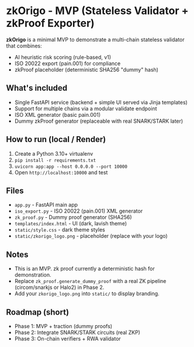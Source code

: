 # zkOrigo - MVP (Stateless Validator + zkProof Exporter)

**zkOrigo** is a minimal MVP to demonstrate a multi-chain stateless validator that combines:
- AI heuristic risk scoring (rule-based, v1)
- ISO 20022 export (pain.001) for compliance
- zkProof placeholder (deterministic SHA256 "dummy" hash)

## What's included
- Single FastAPI service (backend + simple UI served via Jinja templates)
- Support for multiple chains via a modular validate endpoint
- ISO XML generator (basic pain.001)
- Dummy zkProof generator (replaceable with real SNARK/STARK later)

## How to run (local / Render)
1. Create a Python 3.10+ virtualenv
2. `pip install -r requirements.txt`
3. `uvicorn app:app --host 0.0.0.0 --port 10000`
4. Open `http://localhost:10000` and test

## Files
- `app.py` - FastAPI main app
- `iso_export.py` - ISO 20022 (pain.001) XML generator
- `zk_proof.py` - Dummy proof generator (SHA256)
- `templates/index.html` - UI (dark, lavish theme)
- `static/style.css` - dark theme styles
- `static/zkorigo_logo.png` - placeholder (replace with your logo)

## Notes
- This is an MVP. zk proof currently a deterministic hash for demonstration.
- Replace `zk_proof.generate_dummy_proof` with a real ZK pipeline (circom/snarkjs or Halo2) in Phase 2.
- Add your `zkorigo_logo.png` into `static/` to display branding.

## Roadmap (short)
- Phase 1: MVP + traction (dummy proofs)
- Phase 2: Integrate SNARK/STARK circuits (real ZKP)
- Phase 3: On-chain verifiers + RWA validator
